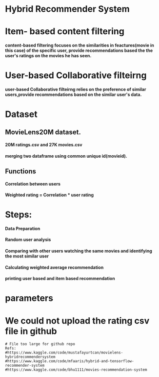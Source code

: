 # Hybrid Recommender System

# Item- based content filtering
#### content-based filtering focuses on the similarities in feactures(movie in this case) of the specific user, provide recommendations based the the user's ratings on the movies he has seen.
# User-based Collaborative filteirng
#### user-based Collaborative filteirng relies on the preference of similar users,provide recommendations based on the similar user's data.

# Dataset
## MovieLens20M dataset.
#### 20M ratings.csv and 27K movies.csv
#### merging two dataframe using common unique id(movieid).

## Functions
#### Correlation between users
#### Weighted rating = Correlation * user rating

# Steps:
#### Data Preparation
#### Random user analysis
#### Comparing with other users watching the same movies and identifying the most similar user
#### Calculating weighted average recommendation
#### printing user based and item based recommendation


# parameters 

# We could not upload the rating csv file in github
    # File too large for github repo
    Refs:
    #https://www.kaggle.com/code/mustafayurtcan/movielens-hybridrecommendersystem
    #https://www.kaggle.com/code/mfaaris/hybrid-and-tensorflow-recommender-system
    #https://www.kaggle.com/code/bhu1111/movies-recommendation-system
